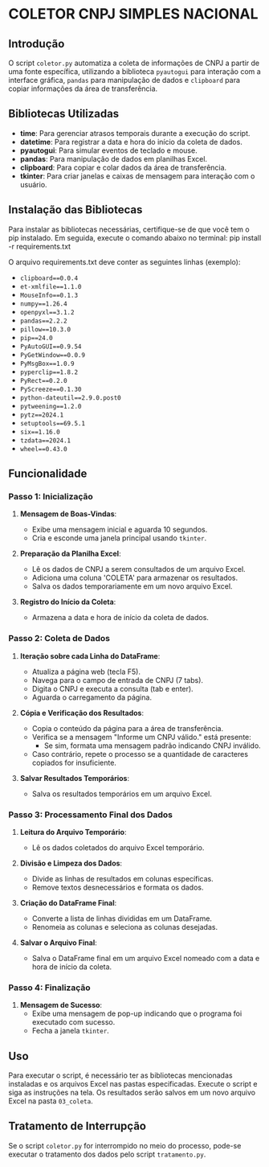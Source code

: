 # COLETOR CNPJ SIMPLES NACIONAL

## Introdução

O script `coletor.py` automatiza a coleta de informações de CNPJ a partir de uma fonte específica, utilizando a biblioteca `pyautogui` para interação com a interface gráfica, `pandas` para manipulação de dados e `clipboard` para copiar informações da área de transferência.

## Bibliotecas Utilizadas

- **time**: Para gerenciar atrasos temporais durante a execução do script.
- **datetime**: Para registrar a data e hora do início da coleta de dados.
- **pyautogui**: Para simular eventos de teclado e mouse.
- **pandas**: Para manipulação de dados em planilhas Excel.
- **clipboard**: Para copiar e colar dados da área de transferência.
- **tkinter**: Para criar janelas e caixas de mensagem para interação com o usuário.

## Instalação das Bibliotecas

Para instalar as bibliotecas necessárias, certifique-se de que você tem o pip instalado. Em seguida, execute o comando abaixo no terminal:
pip install -r requirements.txt

O arquivo requirements.txt deve conter as seguintes linhas (exemplo):
- `clipboard==0.0.4`
- `et-xmlfile==1.1.0`
- `MouseInfo==0.1.3`
- `numpy==1.26.4`
- `openpyxl==3.1.2`
- `pandas==2.2.2`
- `pillow==10.3.0`
- `pip==24.0`
- `PyAutoGUI==0.9.54`
- `PyGetWindow==0.0.9`
- `PyMsgBox==1.0.9`
- `pyperclip==1.8.2`
- `PyRect==0.2.0`
- `PyScreeze==0.1.30`
- `python-dateutil==2.9.0.post0`
- `pytweening==1.2.0`
- `pytz==2024.1`
- `setuptools==69.5.1`
- `six==1.16.0`
- `tzdata==2024.1`
- `wheel==0.43.0`

## Funcionalidade

### Passo 1: Inicialização

1. **Mensagem de Boas-Vindas**:
   - Exibe uma mensagem inicial e aguarda 10 segundos.
   - Cria e esconde uma janela principal usando `tkinter`.

2. **Preparação da Planilha Excel**:
   - Lê os dados de CNPJ a serem consultados de um arquivo Excel.
   - Adiciona uma coluna 'COLETA' para armazenar os resultados.
   - Salva os dados temporariamente em um novo arquivo Excel.

3. **Registro do Início da Coleta**:
   - Armazena a data e hora de início da coleta de dados.

### Passo 2: Coleta de Dados

1. **Iteração sobre cada Linha do DataFrame**:
   - Atualiza a página web (tecla F5).
   - Navega para o campo de entrada de CNPJ (7 tabs).
   - Digita o CNPJ e executa a consulta (tab e enter).
   - Aguarda o carregamento da página.

2. **Cópia e Verificação dos Resultados**:
   - Copia o conteúdo da página para a área de transferência.
   - Verifica se a mensagem "Informe um CNPJ válido." está presente:
     - Se sim, formata uma mensagem padrão indicando CNPJ inválido.
   - Caso contrário, repete o processo se a quantidade de caracteres copiados for insuficiente.

3. **Salvar Resultados Temporários**:
   - Salva os resultados temporários em um arquivo Excel.

### Passo 3: Processamento Final dos Dados

1. **Leitura do Arquivo Temporário**:
   - Lê os dados coletados do arquivo Excel temporário.

2. **Divisão e Limpeza dos Dados**:
   - Divide as linhas de resultados em colunas específicas.
   - Remove textos desnecessários e formata os dados.

3. **Criação do DataFrame Final**:
   - Converte a lista de linhas divididas em um DataFrame.
   - Renomeia as colunas e seleciona as colunas desejadas.

4. **Salvar o Arquivo Final**:
   - Salva o DataFrame final em um arquivo Excel nomeado com a data e hora de início da coleta.

### Passo 4: Finalização

1. **Mensagem de Sucesso**:
   - Exibe uma mensagem de pop-up indicando que o programa foi executado com sucesso.
   - Fecha a janela `tkinter`.

## Uso

Para executar o script, é necessário ter as bibliotecas mencionadas instaladas e os arquivos Excel nas pastas especificadas. Execute o script e siga as instruções na tela. Os resultados serão salvos em um novo arquivo Excel na pasta `03_coleta`.

## Tratamento de Interrupção

Se o script `coletor.py` for interrompido no meio do processo, pode-se executar o tratamento dos dados pelo script `tratamento.py`.